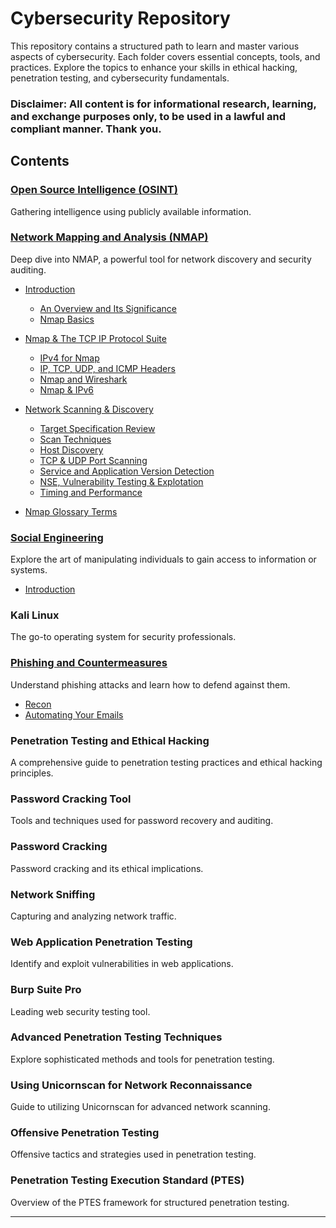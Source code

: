 # Cybersecurity Repository

This repository contains a structured path to learn and master various aspects of cybersecurity. Each folder covers essential concepts, tools, and practices. Explore the topics to enhance your skills in ethical hacking, penetration testing, and cybersecurity fundamentals.

### Disclaimer: All content is for informational research, learning, and exchange purposes only, to be used in a lawful and compliant manner. Thank you.

## Contents

### [Open Source Intelligence (OSINT)](https://github.com/Excalibra/cybersecurity/tree/main/OSINT)
Gathering intelligence using publicly available information.

### [Network Mapping and Analysis (NMAP)](https://github.com/Excalibra/cybersecurity/tree/main/Cybersecurity%20Learning%20Repository/NMAP)
Deep dive into NMAP, a powerful tool for network discovery and security auditing.
   - [Introduction](https://github.com/Excalibra/cybersecurity/tree/main/Nmap/01%20Introduction)
     - [An Overview and Its Significance](https://github.com/Excalibra/cybersecurity/blob/main/Nmap/01%20Introduction/01%20An%20Overview%20and%20Its%20Significance.md)
     - [Nmap Basics](https://github.com/Excalibra/cybersecurity/blob/main/Nmap/01%20Introduction/02%20Nmap%20Basics.md)
   - [Nmap & The TCP IP Protocol Suite](https://github.com/Excalibra/cybersecurity/tree/main/Nmap/02%20Nmap%20%26%20The%20TCP%20IP%20Protocol%20Suite)
     - [IPv4 for Nmap](https://github.com/Excalibra/cybersecurity/blob/main/Nmap/02%20Nmap%20%26%20The%20TCP%20IP%20Protocol%20Suite/01%20IPv4%20for%20Nmap.md)
     - [IP, TCP, UDP, and ICMP Headers](https://github.com/Excalibra/cybersecurity/blob/main/Nmap/02%20Nmap%20%26%20The%20TCP%20IP%20Protocol%20Suite/02%20IP%2C%20TCP%2C%20UDP%2C%20and%20ICMP%20Headers.md)
     - [Nmap and Wireshark](https://github.com/Excalibra/cybersecurity/blob/main/Nmap/02%20Nmap%20%26%20The%20TCP%20IP%20Protocol%20Suite/03%20Nmap%20and%20Wireshark.md)
     - [Nmap & IPv6](https://github.com/Excalibra/cybersecurity/blob/main/Nmap/02%20Nmap%20%26%20The%20TCP%20IP%20Protocol%20Suite/04%20Nmap%20%26%20IPv6.md)
   - [Network Scanning & Discovery](https://github.com/Excalibra/cybersecurity/tree/main/Nmap/03%20Network%20Scanning%20%26%20Discovery)
     - [Target Specification Review](https://github.com/Excalibra/cybersecurity/blob/main/Nmap/03%20Network%20Scanning%20%26%20Discovery/Target%20Specification%20Review.md)
     - [Scan Techniques](https://github.com/Excalibra/cybersecurity/blob/main/Nmap/03%20Network%20Scanning%20%26%20Discovery/02%20Scan%20Techniques.md)
     - [Host Discovery](https://github.com/Excalibra/cybersecurity/blob/main/Nmap/03%20Network%20Scanning%20%26%20Discovery/03%20Host%20Discovery.md)
     - [TCP & UDP Port Scanning](https://github.com/Excalibra/cybersecurity/blob/main/Nmap/03%20Network%20Scanning%20%26%20Discovery/04%20TCP%20%26%20UDP%20Port%20Scanning.md)
     - [Service and Application Version Detection](https://github.com/Excalibra/cybersecurity/blob/main/Nmap/03%20Network%20Scanning%20%26%20Discovery/05%20Service%20and%20Application%20Version%20Detection.md)
     - [NSE, Vulnerability Testing & Explotation](https://github.com/Excalibra/cybersecurity/blob/main/Nmap/03%20Network%20Scanning%20%26%20Discovery/06%20NSE%2C%20Vulnerability%20Testing%20%26%20Explotation.md)
     - [Timing and Performance](https://github.com/Excalibra/cybersecurity/blob/main/Nmap/03%20Network%20Scanning%20%26%20Discovery/Timing%20and%20Performance.md)
       
   - [Nmap Glossary Terms](https://github.com/Excalibra/cybersecurity/blob/main/Nmap/Nmap%20Glossary%20Terms.ipynb)


### [Social Engineering](https://github.com/Excalibra/cybersecurity/tree/main/Social%20Engineering)
Explore the art of manipulating individuals to gain access to information or systems.
   - [Introduction](https://github.com/Excalibra/cybersecurity/blob/main/Social%20Engineering/Introduction.md)

### Kali Linux
The go-to operating system for security professionals.

### [Phishing and Countermeasures](https://github.com/Excalibra/cybersecurity/tree/main/Phishing)
Understand phishing attacks and learn how to defend against them.
   - [Recon](https://github.com/Excalibra/cybersecurity/blob/main/Phishing/Recon.md)
   - [Automating Your Emails](https://github.com/Excalibra/cybersecurity/blob/main/Phishing/Automating%20Your%20Emails.md)

### Penetration Testing and Ethical Hacking  
A comprehensive guide to penetration testing practices and ethical hacking principles.

### Password Cracking Tool
Tools and techniques used for password recovery and auditing.

### Password Cracking
Password cracking and its ethical implications.

### Network Sniffing
Capturing and analyzing network traffic.

### Web Application Penetration Testing
Identify and exploit vulnerabilities in web applications.

### Burp Suite Pro
Leading web security testing tool.

### Advanced Penetration Testing Techniques  
Explore sophisticated methods and tools for penetration testing.

### Using Unicornscan for Network Reconnaissance  
Guide to utilizing Unicornscan for advanced network scanning.

### Offensive Penetration Testing  
Offensive tactics and strategies used in penetration testing.

### Penetration Testing Execution Standard (PTES)
Overview of the PTES framework for structured penetration testing.

---
